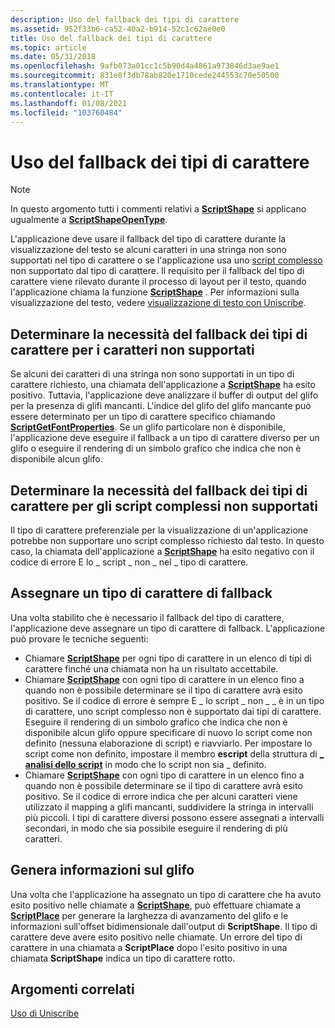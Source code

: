 ```yaml
---
description: Uso del fallback dei tipi di carattere
ms.assetid: 952f33b6-ca52-40a2-b914-52c1c62ae0e0
title: Uso del fallback dei tipi di carattere
ms.topic: article
ms.date: 05/31/2018
ms.openlocfilehash: 9afb073a01cc1c5b90d4a4861a973846d3ae9ae1
ms.sourcegitcommit: 831e8f3db78ab820e1710cede244553c70e50500
ms.translationtype: MT
ms.contentlocale: it-IT
ms.lasthandoff: 01/08/2021
ms.locfileid: "103760484"
---
```

# <a name="using-font-fallback"></a>Uso del fallback dei tipi di carattere

> [!Note]  
> In questo argomento tutti i commenti relativi a [**ScriptShape**](/windows/desktop/api/Usp10/nf-usp10-scriptshape) si applicano ugualmente a [**ScriptShapeOpenType**](/windows/desktop/api/Usp10/nf-usp10-scriptshapeopentype).

 

L'applicazione deve usare il fallback del tipo di carattere durante la visualizzazione del testo se alcuni caratteri in una stringa non sono supportati nel tipo di carattere o se l'applicazione usa uno [script complesso](uniscribe-glossary.md) non supportato dal tipo di carattere. Il requisito per il fallback del tipo di carattere viene rilevato durante il processo di layout per il testo, quando l'applicazione chiama la funzione [**ScriptShape**](/windows/desktop/api/Usp10/nf-usp10-scriptshape) . Per informazioni sulla visualizzazione del testo, vedere [visualizzazione di testo con Uniscribe](displaying-text-with-uniscribe.md).

## <a name="determine-the-need-for-font-fallback-for-unsupported-characters"></a>Determinare la necessità del fallback dei tipi di carattere per i caratteri non supportati

Se alcuni dei caratteri di una stringa non sono supportati in un tipo di carattere richiesto, una chiamata dell'applicazione a [**ScriptShape**](/windows/desktop/api/Usp10/nf-usp10-scriptshape) ha esito positivo. Tuttavia, l'applicazione deve analizzare il buffer di output del glifo per la presenza di glifi mancanti. L'indice del glifo del glifo mancante può essere determinato per un tipo di carattere specifico chiamando [**ScriptGetFontProperties**](/windows/desktop/api/Usp10/nf-usp10-scriptgetfontproperties). Se un glifo particolare non è disponibile, l'applicazione deve eseguire il fallback a un tipo di carattere diverso per un glifo o eseguire il rendering di un simbolo grafico che indica che non è disponibile alcun glifo.

## <a name="determine-the-need-for-font-fallback-for-unsupported-complex-scripts"></a>Determinare la necessità del fallback dei tipi di carattere per gli script complessi non supportati

Il tipo di carattere preferenziale per la visualizzazione di un'applicazione potrebbe non supportare uno script complesso richiesto dal testo. In questo caso, la chiamata dell'applicazione a [**ScriptShape**](/windows/desktop/api/Usp10/nf-usp10-scriptshape) ha esito negativo con il codice di errore E lo \_ script \_ non \_ nel \_ tipo di carattere.

## <a name="assign-a-fallback-font"></a>Assegnare un tipo di carattere di fallback

Una volta stabilito che è necessario il fallback del tipo di carattere, l'applicazione deve assegnare un tipo di carattere di fallback. L'applicazione può provare le tecniche seguenti:

-   Chiamare [**ScriptShape**](/windows/desktop/api/Usp10/nf-usp10-scriptshape) per ogni tipo di carattere in un elenco di tipi di carattere finché una chiamata non ha un risultato accettabile.
-   Chiamare [**ScriptShape**](/windows/desktop/api/Usp10/nf-usp10-scriptshape) con ogni tipo di carattere in un elenco fino a quando non è possibile determinare se il tipo di carattere avrà esito positivo. Se il codice di errore è sempre E \_ lo script \_ non \_ \_ è in un tipo di carattere, uno script complesso non è supportato dai tipi di carattere. Eseguire il rendering di un simbolo grafico che indica che non è disponibile alcun glifo oppure specificare di nuovo lo script come non definito (nessuna elaborazione di script) e riavviarlo. Per impostare lo script come non definito, impostare il membro **escript** della struttura di [**\_ analisi dello script**](/windows/win32/api/usp10/ns-usp10-script_analysis) in modo che lo script non sia \_ definito.
-   Chiamare [**ScriptShape**](/windows/desktop/api/Usp10/nf-usp10-scriptshape) con ogni tipo di carattere in un elenco fino a quando non è possibile determinare se il tipo di carattere avrà esito positivo. Se il codice di errore indica che per alcuni caratteri viene utilizzato il mapping a glifi mancanti, suddividere la stringa in intervalli più piccoli. I tipi di carattere diversi possono essere assegnati a intervalli secondari, in modo che sia possibile eseguire il rendering di più caratteri.

## <a name="generate-glyph-information"></a>Genera informazioni sul glifo

Una volta che l'applicazione ha assegnato un tipo di carattere che ha avuto esito positivo nelle chiamate a [**ScriptShape**](/windows/desktop/api/Usp10/nf-usp10-scriptshape), può effettuare chiamate a [**ScriptPlace**](/windows/desktop/api/Usp10/nf-usp10-scriptplace) per generare la larghezza di avanzamento del glifo e le informazioni sull'offset bidimensionale dall'output di **ScriptShape**. Il tipo di carattere deve avere esito positivo nelle chiamate. Un errore del tipo di carattere in una chiamata a **ScriptPlace** dopo l'esito positivo in una chiamata **ScriptShape** indica un tipo di carattere rotto.

## <a name="related-topics"></a>Argomenti correlati

<dl> <dt>

[Uso di Uniscribe](using-uniscribe.md)
</dt> </dl>

 

 



